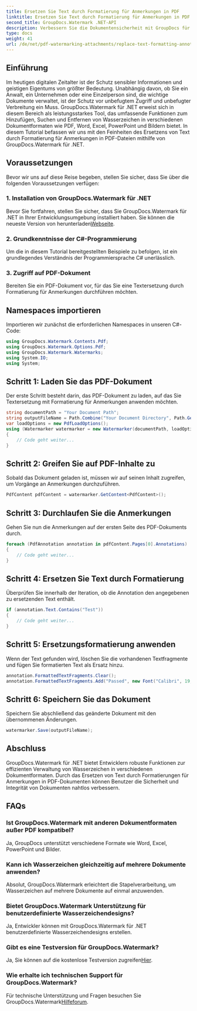 ```yaml
---
title: Ersetzen Sie Text durch Formatierung für Anmerkungen in PDF
linktitle: Ersetzen Sie Text durch Formatierung für Anmerkungen in PDF
second_title: GroupDocs.Watermark .NET-API
description: Verbessern Sie die Dokumentensicherheit mit GroupDocs für .NET. Erfahren Sie, wie Sie mühelos Text durch Formatierungen für Anmerkungen in PDF-Dateien ersetzen.
type: docs
weight: 41
url: /de/net/pdf-watermarking-attachments/replace-text-formatting-annotation-pdf/
---
```

## Einführung
Im heutigen digitalen Zeitalter ist der Schutz sensibler Informationen und geistigen Eigentums von größter Bedeutung. Unabhängig davon, ob Sie ein Anwalt, ein Unternehmen oder eine Einzelperson sind, die wichtige Dokumente verwaltet, ist der Schutz vor unbefugtem Zugriff und unbefugter Verbreitung ein Muss. GroupDocs.Watermark für .NET erweist sich in diesem Bereich als leistungsstarkes Tool, das umfassende Funktionen zum Hinzufügen, Suchen und Entfernen von Wasserzeichen in verschiedenen Dokumentformaten wie PDF, Word, Excel, PowerPoint und Bildern bietet. In diesem Tutorial befassen wir uns mit den Feinheiten des Ersetzens von Text durch Formatierung für Anmerkungen in PDF-Dateien mithilfe von GroupDocs.Watermark für .NET.
## Voraussetzungen
Bevor wir uns auf diese Reise begeben, stellen Sie sicher, dass Sie über die folgenden Voraussetzungen verfügen:
### 1. Installation von GroupDocs.Watermark für .NET
 Bevor Sie fortfahren, stellen Sie sicher, dass Sie GroupDocs.Watermark für .NET in Ihrer Entwicklungsumgebung installiert haben. Sie können die neueste Version von herunterladen[Webseite](https://releases.groupdocs.com/Watermark/net/).
### 2. Grundkenntnisse der C#-Programmierung
Um die in diesem Tutorial bereitgestellten Beispiele zu befolgen, ist ein grundlegendes Verständnis der Programmiersprache C# unerlässlich.
### 3. Zugriff auf PDF-Dokument
Bereiten Sie ein PDF-Dokument vor, für das Sie eine Textersetzung durch Formatierung für Anmerkungen durchführen möchten.

## Namespaces importieren
Importieren wir zunächst die erforderlichen Namespaces in unseren C#-Code:
```csharp
using GroupDocs.Watermark.Contents.Pdf;
using GroupDocs.Watermark.Options.Pdf;
using GroupDocs.Watermark.Watermarks;
using System.IO;
using System;
```
## Schritt 1: Laden Sie das PDF-Dokument
Der erste Schritt besteht darin, das PDF-Dokument zu laden, auf das Sie Textersetzung mit Formatierung für Anmerkungen anwenden möchten.
```csharp
string documentPath = "Your Document Path";
string outputFileName = Path.Combine("Your Document Directory", Path.GetFileName(documentPath));
var loadOptions = new PdfLoadOptions();
using (Watermarker watermarker = new Watermarker(documentPath, loadOptions))
{
    // Code geht weiter...
}
```
## Schritt 2: Greifen Sie auf PDF-Inhalte zu
Sobald das Dokument geladen ist, müssen wir auf seinen Inhalt zugreifen, um Vorgänge an Anmerkungen durchzuführen.
```csharp
PdfContent pdfContent = watermarker.GetContent<PdfContent>();
```
## Schritt 3: Durchlaufen Sie die Anmerkungen
Gehen Sie nun die Anmerkungen auf der ersten Seite des PDF-Dokuments durch.
```csharp
foreach (PdfAnnotation annotation in pdfContent.Pages[0].Annotations)
{
    // Code geht weiter...
}
```
## Schritt 4: Ersetzen Sie Text durch Formatierung
Überprüfen Sie innerhalb der Iteration, ob die Annotation den angegebenen zu ersetzenden Text enthält.
```csharp
if (annotation.Text.Contains("Test"))
{
    // Code geht weiter...
}
```
## Schritt 5: Ersetzungsformatierung anwenden
Wenn der Text gefunden wird, löschen Sie die vorhandenen Textfragmente und fügen Sie formatierten Text als Ersatz hinzu.
```csharp
annotation.FormattedTextFragments.Clear();
annotation.FormattedTextFragments.Add("Passed", new Font("Calibri", 19, FontStyle.Bold), Color.Red, Color.Aqua);
```
## Schritt 6: Speichern Sie das Dokument
Speichern Sie abschließend das geänderte Dokument mit den übernommenen Änderungen.
```csharp
watermarker.Save(outputFileName);
```

## Abschluss
GroupDocs.Watermark für .NET bietet Entwicklern robuste Funktionen zur effizienten Verwaltung von Wasserzeichen in verschiedenen Dokumentformaten. Durch das Ersetzen von Text durch Formatierungen für Anmerkungen in PDF-Dokumenten können Benutzer die Sicherheit und Integrität von Dokumenten nahtlos verbessern.
## FAQs
### Ist GroupDocs.Watermark mit anderen Dokumentformaten außer PDF kompatibel?
Ja, GroupDocs unterstützt verschiedene Formate wie Word, Excel, PowerPoint und Bilder.
### Kann ich Wasserzeichen gleichzeitig auf mehrere Dokumente anwenden?
Absolut, GroupDocs.Watermark erleichtert die Stapelverarbeitung, um Wasserzeichen auf mehrere Dokumente auf einmal anzuwenden.
### Bietet GroupDocs.Watermark Unterstützung für benutzerdefinierte Wasserzeichendesigns?
Ja, Entwickler können mit GroupDocs.Watermark für .NET benutzerdefinierte Wasserzeichendesigns erstellen.
### Gibt es eine Testversion für GroupDocs.Watermark?
 Ja, Sie können auf die kostenlose Testversion zugreifen[Hier](https://releases.groupdocs.com/).
### Wie erhalte ich technischen Support für GroupDocs.Watermark?
 Für technische Unterstützung und Fragen besuchen Sie GroupDocs.Watermark[Hilfeforum](https://forum.groupdocs.com/c/watermark/19).